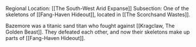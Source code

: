Regional Location: [[The South-West Arid Expanse]]
Subsection: One of the skeletons of [[Fang-Haven Hideout]], located in [[The Scorchsand Wastes]].

Bazemore was a titanic sand titan who fought against [[Kragclaw, The Golden Beast]]. They defeated each other, and now their skeletons make up parts of [[Fang-Haven Hideout]]. 

